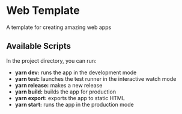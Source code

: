 # Web Template

A template for creating amazing web apps

## Available Scripts

In the project directory, you can run:

- **yarn dev:** runs the app in the development mode
- **yarn test:** launches the test runner in the interactive watch mode
- **yarn release:** makes a new release
- **yarn build:** builds the app for production
- **yarn export:** exports the app to static HTML
- **yarn start:** runs the app in the production mode
